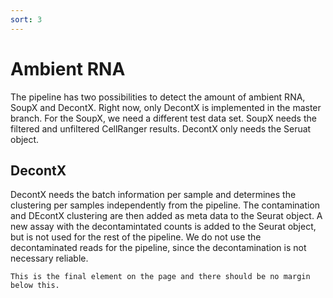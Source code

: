 ```yaml
---
sort: 3
---
```


# Ambient RNA

The pipeline has two possibilities to detect the amount of ambient RNA, SoupX and DecontX.
Right now, only DecontX is implemented in the master branch. For the SoupX, we need a different test data set. 
SoupX needs the filtered and unfiltered CellRanger results. DecontX only needs the Seruat object. 

## DecontX
DecontX needs the batch information per sample and determines the clustering per samples independently from the pipeline. 
The contamination and DEcontX clustering are then added as meta data to the Seurat object. 
A new assay with the decontamintated counts is added to the Seurat object, but is not used for the rest of the pipeline. 
We do not use the decontaminated reads for the pipeline, since the decontamination is not necessary reliable. 

```
This is the final element on the page and there should be no margin below this.
```
